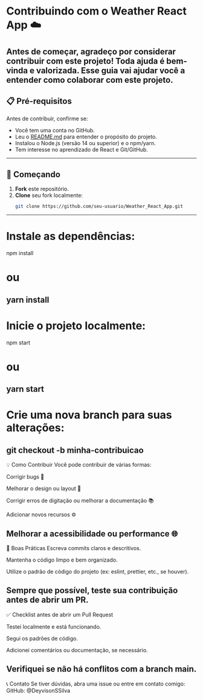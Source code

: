 # Contribuindo com o Weather React App ☁️

Antes de começar, agradeço por considerar contribuir com este projeto! Toda ajuda é bem-vinda e valorizada. Esse guia vai ajudar você a entender como colaborar com este projeto.
-----------------------------------------------------------------------
## 📋 Pré-requisitos

Antes de contribuir, confirme se:

- Você tem uma conta no GitHub.
- Leu o [README.md](./README.md) para entender o propósito do projeto.
- Instalou o Node.js (versão 14 ou superior) e o npm/yarn.
- Tem interesse no aprendizado de React e Git/GitHub.
-----------------------------------------------------------------------
## 🚀 Começando
1. **Fork** este repositório.
2. **Clone** seu fork localmente:
   ```bash
   git clone https://github.com/seu-usuario/Weather_React_App.git
-----------------------------------------------------------------------
# Instale as dependências:
  npm install
  # ou
  yarn install
-----------------------------------------------------------------------
# Inicie o projeto localmente:
  npm start
  # ou
  yarn start
-----------------------------------------------------------------------
# Crie uma nova branch para suas alterações:
  git checkout -b minha-contribuicao
-----------------------------------------------------------------------
💡 Como Contribuir
Você pode contribuir de várias formas:

Corrigir bugs 🐞

Melhorar o design ou layout 💄

Corrigir erros de digitação ou melhorar a documentação 📚

Adicionar novos recursos ⚙️

Melhorar a acessibilidade ou performance 🌐
-----------------------------------------------------------------------
🧪 Boas Práticas
Escreva commits claros e descritivos.

Mantenha o código limpo e bem organizado.

Utilize o padrão de código do projeto (ex: eslint, prettier, etc., se houver).

Sempre que possível, teste sua contribuição antes de abrir um PR.
-----------------------------------------------------------------------
✅ Checklist antes de abrir um Pull Request
 
 Testei localmente e está funcionando.

 Segui os padrões de código.

 Adicionei comentários ou documentação, se necessário.

 Verifiquei se não há conflitos com a branch main.
-----------------------------------------------------------------------
📞 Contato
  Se tiver dúvidas, abra uma issue ou entre em contato comigo: 
  GitHub: @DeyvisonSSilva
